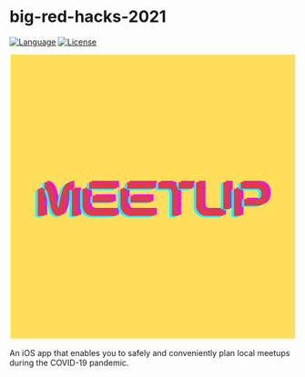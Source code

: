 # big-red-hacks-2021
[![Language](https://img.shields.io/badge/Language-Swift_5-orange.svg)]()
[![License](https://img.shields.io/badge/License-MIT-blue.svg)]()


<p align="center">
  <img width="500" height="500" src="meetup_500x500.png">
</p>

An iOS app that enables you to safely and conveniently plan local meetups during the COVID-19 pandemic.
